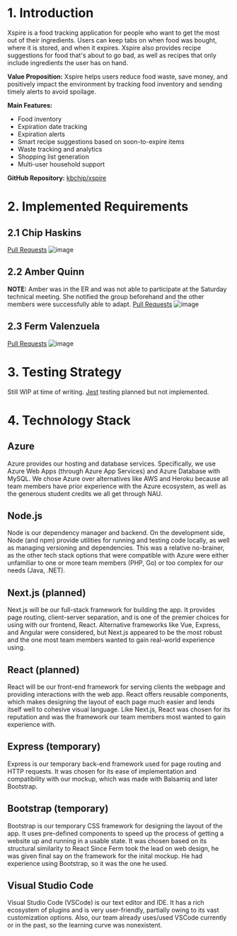 # 1. Introduction

Xspire is a food tracking application for people who want to get the most out of their ingredients. Users can keep tabs on when food was bought, where it is stored, and when it expires. Xspire also provides recipe suggestions for food that's about to go bad, as well as recipes that only include ingredients the user has on hand.

**Value Proposition:** Xspire helps users reduce food waste, save money, and positively impact the environment by tracking food inventory and sending timely alerts to avoid spoilage.

**Main Features:**
- Food inventory
- Expiration date tracking
- Expiration alerts
- Smart recipe suggestions based on soon-to-expire items
- Waste tracking and analytics
- Shopping list generation
- Multi-user household support

**GitHub Repository:** [kbchip/xspire](https://github.com/kbchip/xspire)

# 2. Implemented Requirements

## 2.1 Chip Haskins

[Pull Requests](https://github.com/kbchip/xspire/pulls?q=is%3Apr+author%3Akbchip)
![image](https://github.com/user-attachments/assets/ade57325-5849-447e-a0b4-7cd25901aed2)

## 2.2 Amber Quinn

**NOTE:** Amber was in the ER and was not able to participate at the Saturday technical meeting. She notified the group beforehand and the other members were successfully able to adapt.
[Pull Requests](https://github.com/kbchip/xspire/pulls?q=is%3Apr+author%3Aambermariequinn)
![image](https://github.com/user-attachments/assets/e5d2aa7b-7f22-4228-9ac4-04bcea36c6a2)

## 2.3 Ferm Valenzuela

[Pull Requests](https://github.com/kbchip/xspire/pulls?q=is%3Apr+author%3Aprojectsbyferm)
![image](https://github.com/user-attachments/assets/16245c74-a47e-4908-a002-cbbd4d0b25ec)

# 3. Testing Strategy

Still WIP at time of writing. [Jest](https://jestjs.io/) testing planned but not implemented.

# 4. Technology Stack

## Azure

Azure provides our hosting and database services. Specifically, we use Azure Web Apps (through Azure App Services) and Azure Database with MySQL. We chose Azure over alternatives like AWS and Heroku because all team members have prior experience with the Azure ecosystem, as well as the generous student credits we all get through NAU.

## Node.js

Node is our dependency manager and backend. On the development side, Node (and npm) provide utilities for running and testing code locally, as well as managing versioning and dependencies. This was a relative no-brainer, as the other tech stack options that were compatible with Azure were either unfamiliar to one or more team members (PHP, Go) or too complex for our needs (Java, .NET).

## Next.js (planned)

Next.js will be our full-stack framework for building the app. It provides page routing, client-server separation, and is one of the premier choices for using with our frontend, React. Alternative frameworks like Vue, Express, and Angular were considered, but Next.js appeared to be the most robust and the one most team members wanted to gain real-world experience using.

## React (planned)

React will be our front-end framework for serving clients the webpage and providing interactions with the web app. React offers reusable components, which makes designing the layout of each page much easier and lends itself well to cohesive visual language. Like Next.js, React was chosen for its reputation and was the framework our team members most wanted to gain experience with.

## Express (temporary)

Express is our temporary back-end framework used for page routing and HTTP requests. It was chosen for its ease of implementation and compatibility with our mockup, which was made with Balsamiq and later Bootstrap.

## Bootstrap (temporary)

Bootstrap is our temporary CSS framework for designing the layout of the app. It uses pre-defined components to speed up the process of getting a website up and running in a usable state. It was chosen based on its structural similarity to React Since Ferm took the lead on web design, he was given final say on the framework for the inital mockup. He had experience using Bootstrap, so it was the one he used.

## Visual Studio Code

Visual Studio Code (VSCode) is our text editor and IDE. It has a rich ecosystem of plugins and is very user-friendly, partially owing to its vast customization options. Also, our team already uses/used VSCode currently or in the past, so the learning curve was nonexistent.
